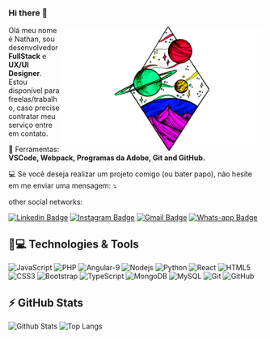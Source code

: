 ### Hi there 👋
<img src="https://github.com/Nathan-ss/Nathan-ss/blob/main/space.png" min-width="400px" max-width="400px" width="400px" align="right" alt="Computador">

<p align="left"> 
  Olá meu nome é Nathan, sou desenvolvedor <strong>FullStack</strong> e <strong>UX/UI Designer</strong>. Estou disponível para freelas/trabalho, caso precise contratar meu serviço entre em contato.
</p>

<p align="left">
  💼 Ferramentas: <strong>VSCode, Webpack, Programas da Adobe, Git and GitHub.</strong>
</p>

<p align="left">
  💻 Se você deseja realizar um projeto comigo (ou bater papo), não hesite em me enviar uma mensagem: ⤵️
</p>

<p align="left">

  
other social networks:


[![Linkedin Badge](https://img.shields.io/badge/-nathanss-blue?style=flat-square&logo=Linkedin&logoColor=white&link=https://www.linkedin.com/in/nathan-soares-302065186/)](https://www.linkedin.com/in/nathan-soares-302065186/)
[![Instagram Badge](https://img.shields.io/badge/-nathanss-purple?style=flat-square&logo=instagram&logoColor=white&link=https://www.instagram.com/ynathan_ptr/)](https://www.instagram.com/ynathan_ptr/)
[![Gmail Badge](https://img.shields.io/badge/-nathan.fnss@gmail.com-c14438?style=flat-square&logo=Gmail&logoColor=white&link=mailto:nathan.fnss@gmail.com)](mailto:nathan.fnss@gmail.com)
[![Whats-app Badge](https://img.shields.io/badge/-nathan-Whats-App-00c000?style=flat-square&logo=Whats-appl&logoColor=white&link=https://api.whatsapp.com/send?phone=5511977919985)](https://api.whatsapp.com/send?phone=5511977919985)
</p>  


## 🚀💻 Technologies & Tools

![JavaScript](https://img.shields.io/badge/-JavaScript-black?style=flat-square&logo=javascript)
![PHP](https://img.shields.io/badge/-PHP-grey?style=flat-square&logo=PHP)
![Angular-9](https://img.shields.io/badge/-Angular-red?style=flat-square&logo=Angular)
![Nodejs](https://img.shields.io/badge/-Nodejs-black?style=flat-square&logo=Node.js)
![Python](https://img.shields.io/badge/-Python-yellow?style=flat-square&logo=Python)
![React](https://img.shields.io/badge/-React-black?style=flat-square&logo=react)
![HTML5](https://img.shields.io/badge/-HTML5-E34F26?style=flat-square&logo=html5&logoColor=white)
![CSS3](https://img.shields.io/badge/-CSS3-1572B6?style=flat-square&logo=css3)
![Bootstrap](https://img.shields.io/badge/-Bootstrap-563D7C?style=flat-square&logo=bootstrap)
![TypeScript](https://img.shields.io/badge/-TypeScript-000040?style=flat-square&logo=typescript)
![MongoDB](https://img.shields.io/badge/-MongoDB-black?style=flat-square&logo=mongodb)
![MySQL](https://img.shields.io/badge/-MySQL-black?style=flat-square&logo=mysql)
![Git](https://img.shields.io/badge/-Git-black?style=flat-square&logo=git)
![GitHub](https://img.shields.io/badge/-GitHub-181717?style=flat-square&logo=github)

## ⚡ GitHub Stats

![Github Stats](https://github-readme-stats.vercel.app/api?username=nathan-ss&show_icons=true&count_private=true&show_icons=true&include_all_commits=true&theme=dark)
![Top Langs](https://github-readme-stats.vercel.app/api/top-langs/?username=nathan-ss&hide=TeX&layout=compact&theme=dark)


